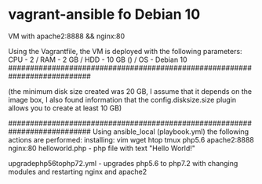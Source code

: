 # vagrant-ansible fo Debian 10
VM with apache2:8888 &amp;&amp; nginx:80

Using the Vagrantfile, the VM is deployed with the following parameters:
CPU - 2 / RAM - 2 GB / HDD - 10 GB () / OS - Debian 10
###########################################################################

(the minimum disk size created was 20 GB, I assume that it depends on the image box, I also found information that the config.disksize.size plugin allows you to create at least 10 GB)

###########################################################################
Using ansible_local (playbook.yml) the following actions are performed:
 installing: vim
              wget
              htop
              tmux
              php5.6
              apache2:8888
              nginx:80
helloworld.php - php file with text "Hello World!"

upgradephp56tophp72.yml - upgrades php5.6 to php7.2 with changing modules and restarting nginx and apache2
